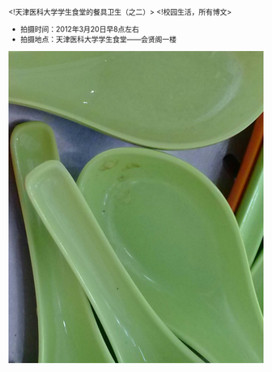 <!天津医科大学学生食堂的餐具卫生（之二）>
<!校园生活，所有博文>

* 拍摄时间：2012年3月20日早8点左右
* 拍摄地点：天津医科大学学生食堂——会贤阁一楼

![Alt text](./figures/20130408-1.jpg)
